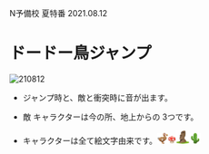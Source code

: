 N予備校 夏特番 2021.08.12
# ドードー鳥ジャンプ
![210812](https://user-images.githubusercontent.com/67646107/129095383-7053211b-8f0e-4406-81b0-6338e8d755e4.png)
- ジャンプ時と、敵と衝突時に音が出ます。

- 敵 キャラクターは今の所、地上からの 3つです。
- キャラクターは全て絵文字由来です。<img src=image/tori.png alt="ドードーどり" width= 4%/><img src=image/kinoko.png alt="きのこ" width= 3%/><img src=image/moai.png alt="モアイ" width= 5%/><img src=image/saboten.png alt="サボテン" width= 4%/>

